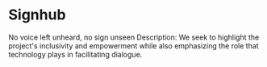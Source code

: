 # Signhub
No voice left unheard, no sign unseen Description: We seek to highlight the project's inclusivity and empowerment while also emphasizing the role that technology plays in facilitating dialogue.
